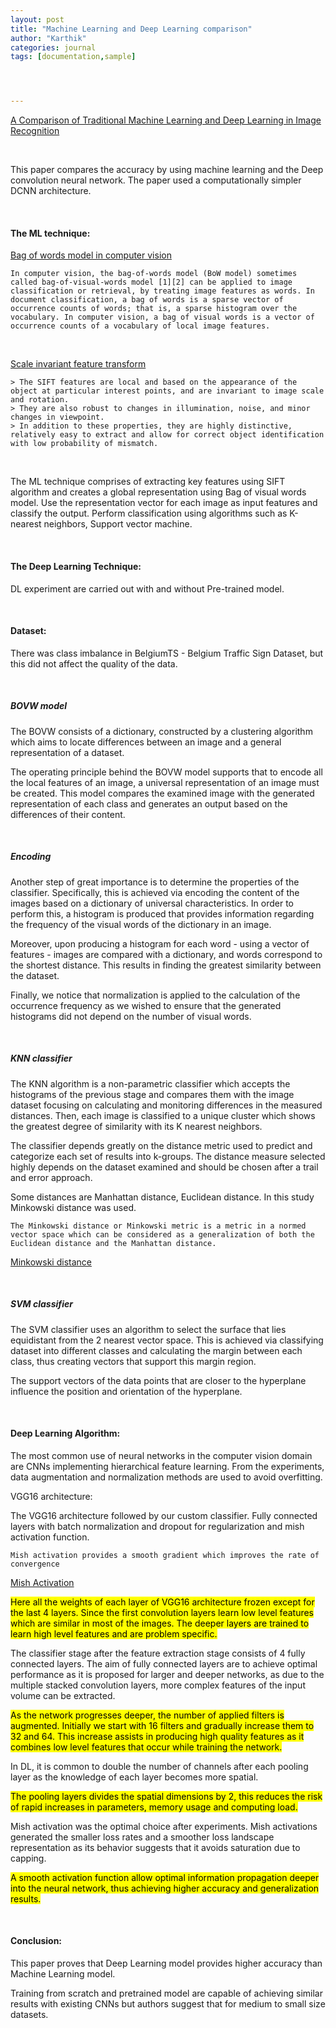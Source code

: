 ```yaml
---
layout: post
title: "Machine Learning and Deep Learning comparison"
author: "Karthik"
categories: journal
tags: [documentation,sample]




---
```




[A Comparison of Traditional Machine Learning and Deep Learning in Image Recognition](https://iopscience.iop.org/article/10.1088/1742-6596/1314/1/012148)



<br>

This paper compares the accuracy by using machine learning and the Deep convolution neural network. The paper used a computationally simpler DCNN architecture. 

<br>

#### The ML technique: 

[Bag of words model in computer vision](https://en.wikipedia.org/wiki/Bag-of-words_model_in_computer_vision)

```
In computer vision, the bag-of-words model (BoW model) sometimes called bag-of-visual-words model [1][2] can be applied to image classification or retrieval, by treating image features as words. In document classification, a bag of words is a sparse vector of occurrence counts of words; that is, a sparse histogram over the vocabulary. In computer vision, a bag of visual words is a vector of occurrence counts of a vocabulary of local image features.

```

<br>



[Scale invariant feature transform](https://en.wikipedia.org/wiki/Scale-invariant_feature_transform)

```
> The SIFT features are local and based on the appearance of the object at particular interest points, and are invariant to image scale and rotation. 
> They are also robust to changes in illumination, noise, and minor changes in viewpoint. 
> In addition to these properties, they are highly distinctive, relatively easy to extract and allow for correct object identification with low probability of mismatch.
```



<br>

The ML technique comprises of extracting key features using SIFT algorithm and creates a global representation using Bag of visual words model. Use the representation vector for each image as input features and classify the output. Perform classification using algorithms such as K-nearest neighbors, Support vector machine.   

<br>

#### The Deep Learning Technique:

DL experiment are carried out with and without Pre-trained model. 

<br>

#### Dataset:

There was class imbalance in BelgiumTS - Belgium Traffic Sign Dataset, but this did not affect the quality of the data. 

<br> 

##### BOVW model

The BOVW consists of a dictionary, constructed by a clustering algorithm which aims to locate differences between an image and a general representation of a dataset. 

The operating principle behind the BOVW model supports that to encode all the local features of an image, a universal representation of an image must be created. This model compares the examined image with the generated representation of each class and generates an output based on the differences of their content. 

<br>

##### Encoding

Another step of great importance is to determine the properties of the classifier. Specifically, this is achieved via encoding the content of the images based on a dictionary of universal characteristics. In order to perform this, a histogram is produced that provides information regarding the frequency of the visual words of the dictionary in an image.  

Moreover, upon producing a histogram for each word - using a vector of features - images are compared with a dictionary, and words correspond to the shortest distance. This results in finding the greatest similarity between the dataset. 

Finally, we notice that normalization is applied to the calculation of the occurrence frequency as we wished to ensure that the generated histograms did not depend on the number of visual words. 

<br>

##### KNN classifier

The KNN algorithm is a non-parametric classifier which accepts the histograms of the previous stage and compares them with the image dataset focusing on calculating and monitoring differences in the measured distances. Then, each image is classified to a unique cluster which shows the greatest degree of similarity with its K nearest neighbors.

The classifier depends greatly on the distance metric used to predict and categorize each set of results into k-groups. The distance measure selected highly depends on the dataset examined and should be chosen after a trail and error approach.   

Some distances are Manhattan distance, Euclidean distance. In this study Minkowski distance was used. 

```
The Minkowski distance or Minkowski metric is a metric in a normed vector space which can be considered as a generalization of both the Euclidean distance and the Manhattan distance.
```

[Minkowski distance](https://en.wikipedia.org/wiki/Minkowski_distance)

<br>

##### SVM classifier

The SVM classifier uses an algorithm to select the surface that lies equidistant from the 2 nearest vector space. This is achieved via classifying dataset into different classes and calculating the margin between each class, thus creating vectors that support this margin region. 

The support vectors of the data points that are closer to the hyperplane influence the position and orientation of the hyperplane.

<br>

#### Deep Learning Algorithm:

The most common use of neural networks in the computer vision domain are CNNs implementing hierarchical feature learning. From the experiments, data augmentation and normalization methods are used to avoid overfitting. 

VGG16 architecture:

The VGG16 architecture followed by our custom classifier. Fully connected layers with batch normalization and dropout for regularization and mish activation function. 

```
Mish activation provides a smooth gradient which improves the rate of convergence
```

[Mish Activation](https://arxiv.org/pdf/1908.08681.pdf)

<mark>Here all the weights of each layer of VGG16 architecture frozen except for the last 4 layers. Since the first convolution layers learn low level features which are similar in most of the images. The deeper layers are trained to learn high level features and are problem specific. </mark>

The classifier stage after the feature extraction stage consists of 4 fully connected layers. The aim of fully connected layers are to achieve optimal performance as it is proposed for larger and deeper networks, as due to the multiple stacked convolution layers, more complex features of the input volume can be extracted. 

<mark>As the network progresses deeper, the number of applied filters is augmented. Initially we start with 16 filters and gradually increase them to 32 and 64. This increase assists in producing high quality features as it combines low level features that occur while training the network. </mark>

In DL, it is common to double the number of channels after each pooling layer as the knowledge of each layer becomes more spatial. 

<mark>The pooling layers divides the spatial dimensions by 2, this reduces the risk of rapid increases in parameters, memory usage and computing load. </mark>

Mish activation was the optimal choice after experiments. Mish activations generated the smaller loss rates and a smoother loss landscape representation as its behavior suggests that it avoids saturation due to capping. 

<mark>A smooth activation function allow optimal information propagation deeper into the neural network, thus achieving higher accuracy and generalization results. </mark>

<br>

#### Conclusion:

This paper proves that Deep Learning model provides higher accuracy than Machine Learning model. 

Training from scratch and pretrained model are capable of achieving similar results with existing CNNs but authors suggest that for medium to small size datasets. 